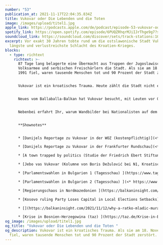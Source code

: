 ```yaml
---
number: "53"
publication_at: 2021-11-17T22:04:35.834Z
title: Vukovar oder Die Lebenden und die Toten
image: /images/upload/titel1.jpg
apple_link: https://podcasts.apple.com/de/podcast/episode-53-vukovar-oder-die-lebenden-und-die-toten/id1170436903?i=1000542265422
spotify_link: https://open.spotify.com/episode/6PUQZRhqrMJiIJrThge9g7?si=663fdf7297cb4ac7
soundcloud_link: https://soundcloud.com/discover/sets/track-stations:1091264473
excerpt: Vor exakt 30 Jahren tobte rund um die ostslawonische Stadt Vukovar die
  längste und verlustreichste Schlacht des Kroatien-Krieges.
blocks:
  - type: richtext
    richtext: >-
      87 Tage lang belagerte eine Übermacht aus Truppen der Jugoslawischen
      Volksarmee und serbischen Freischärlern die Stadt. Als sie am 18. November
      1991 fiel, waren tausende Menschen tot und 90 Prozent der Stadt zerstört.


      Vukovar ist ein kroatisches Trauma. Heute zählt die Stadt nicht einmal mehr die Hälfte ihrer ursprünglichen Einwohnerschaft. In Kroatien hat sie den Status eines nationalen Heiligtums. Zugleich ist sie eine zutiefst gespaltene Gemeinde, in der Kroaten und Serben meistens eher nebeneinander her als miteinander leben.


      Neues vom Ballaballa-Balkan hat Vukovar besucht, mit Leuten vor Ort gesprochen. Daher geht es in dieser Episode nicht nur um die Geschichte, sondern auch um die Gegenwart Vukovars - und warum beides nicht vonei[](<* https://www.tagesschau.de/ausland/europa/bulgarien-praesidentenwahl-parlamentswahl-107.html>)nander zu trennen ist.


      Nebenbei erfahrt Ihr, warum Wandbilder bei Nationalisten auf dem Balkan so beliebt sind, wie die mittlerweile dritte Parlamentswahl in Bulgarien in diesem Jahr ausgegangen ist und wie man mit einer kleinen Kolumne nicht nur Patridioten, sondern auch die kroatische Regierung gegen sich aufbringt.


      **Shownotes**


      * [Danijels Reportage zu Vukovar in der WOZ (kostenpflichtig)](<* https://www.woz.ch/2146/kroatien/eine-stadt-wie-ein-mausoleum>)

      * [Danijels Reportage zu Vukovar in der Frankfurter Rundschau](<* https://www.fr.de/politik/die-verwundete-stadt-91122632.html>)[](https://hr.n1info.com/kolumne/boris-dezulovic/jbo-vas-vukovar/)[](https://croatia.fes.de/de/e/a-town-trapped-by-politics)

      * [A town trapped by politics (Studie der Friedrich Ebert Stiftung zum Leben in Vukovar)](https://croatia.fes.de/de/e/a-town-trapped-by-politics)

      * [Jebo vas Vukovar (Kolumne von Boris Dežulović bei N1, Kroatisch) ](https://hr.n1info.com/kolumne/boris-dezulovic/jbo-vas-vukovar/)

      * [Parlamentswahlen in Bulgarien 1 (Tagesschau) ](https://www.tagesschau.de/ausland/europa/bulgarien-praesidentenwahl-parlamentswahl-107.html)

      * [Parlamentswahlen in Bulgarien 2 (Tagesschau) ](<* https://www.tagesschau.de/ausland/europa/bulgarien-kiril-petkow-101.html>)

      * [Regierungschaos in Nordmazedonien ](https://balkaninsight.com/2021/11/12/north-macedonias-opposition-gamble-plays-into-zaevs-hand/)

      * [Kosovo ruling Party Loses Capital in Local Elections Setbacks](https://balkaninsight.com/2021/11/15/kosovo-ruling-party-loses-capital-in-local-election-setbacks/)

      * [](https://balkaninsight.com/2021/11/12/why-a-ratko-mladic-mural-is-so-hard-to-remove-in-serbia/)[Why a Ratko Mladic Mural is so hard to remove in Serbia ](https://balkaninsight.com/2021/11/12/why-a-ratko-mladic-mural-is-so-hard-to-remove-in-serbia/)

      * [Krise in Bosnien-Herzegowina (taz) ](https://taz.de/Krise-in-Bosnien-und-Herzegowina/!5816192/)
og_image: /images/upload/titel1.jpg
og_title: "Vukovar oder Die Lebenden und die Toten "
og_description: Vukovar ist ein kroatisches Trauma. Als sie am 18. November 1991
  fiel, waren tausende Menschen tot und 90 Prozent der Stadt zerstört.
---
```

